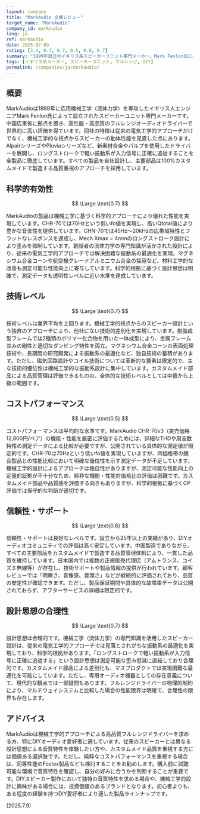```yaml
---
layout: company
title: "MarkAudio 企業レビュー"
target_name: "MarkAudio"
company_id: markaudio
lang: ja
ref: markaudio
date: 2025-07-09
rating: [3.4, 0.7, 0.7, 0.5, 0.8, 0.7]
summary: "1999年設立のイギリス系スピーカーユニット専門メーカー。Mark Fenlon氏による機械工学的アプローチで高品質フルレンジドライバーを開発。中国製造だが高い品質管理。"
tags: [イギリス系メーカー, スピーカーユニット, フルレンジ, DIY]
permalink: /companies/ja/markaudio/
---
```


## 概要

MarkAudioは1999年に応用機械工学（流体力学）を専攻したイギリス人エンジニアMark Fenlon氏によって設立されたスピーカーユニット専門メーカーです。中国広東省に拠点を置き、高性能・高品質のフルレンジオーディオドライバーで世界的に高い評価を得ています。同社の特徴は従来の電気工学的アプローチだけでなく、機械工学的な視点からスピーカーの動体性能を見直した点にあります。AlpairシリーズやPluviaシリーズなど、新素材合金やパルプを使用したドライバーを展開し、ロングストロークで軽い振動系が入力信号に正確に追従することを全製品に徹底しています。すべての製品を自社設計し、主要部品は100%カスタムメイドで製造する品質重視のアプローチを採用しています。

## 科学的有効性

$$ \Large \text{0.7} $$

MarkAudioの製品は機械工学に基づく科学的アプローチにより優れた性能を実現しています。CHR-70では70Hzという低いfo値を実現し、高いQtotal値により豊かな音楽性を提供しています。CHN-70では45Hz～20kHzの広帯域特性とフラットなレスポンスを達成し、Mech Xmax = 4mmのロングストローク設計により歪みを抑制しています。創設者の流体力学の専門知識が活かされた設計により、従来の電気工学的アプローチでは解決困難な振動系の最適化を実現。マグネシウム合金コーンや航空機グレードアルミニウム合金の採用など、材料工学的な改善も測定可能な性能向上に寄与しています。科学的根拠に基づく設計思想は明確で、測定データも透明性レベルに近い水準を達成しています。

## 技術レベル

$$ \Large \text{0.7} $$

技術レベルは業界平均を上回ります。機械工学的視点からのスピーカー設計という独自のアプローチにより、他社にない技術的差別化を実現しています。樹脂成型フレームでは2種類のポリマー化合物を用いた一体成型により、金属フレーム並みの剛性と適切なダンピング特性を両立。マグネシウム合金コーンの表面処理技術や、長期間の研究開発による振動系の最適化など、独自技術の蓄積があります。ただし、磁気回路設計やコイル技術については革新的な要素は限定的で、主な技術的優位性は機械工学的な振動系設計に集中しています。カスタムメイド部品による品質管理は評価できるものの、全体的な技術レベルとしては中級から上級の範囲です。

## コストパフォーマンス

$$ \Large \text{0.5} $$

コストパフォーマンスは平均的な水準です。MarkAudio CHR-70v3（実売価格12,800円/ペア）の機能・性能を厳密に評価するためには、詳細なTHDや周波数特性の測定データによる比較が必要ですが、公開されている具体的な測定値が限定的です。CHR-70は70Hzという低いfo値を実現していますが、同価格帯の競合製品との性能比較において明確な優位性を示す測定データが不足しています。機械工学的設計によるアプローチは独自性がありますが、測定可能な性能向上の定量的証拠が不十分なため、純粋な機能・性能対価格比の評価は困難です。カスタムメイド部品や品質感を評価する向きもありますが、科学的根拠に基づくCP評価では保守的な判断が適切です。

## 信頼性・サポート

$$ \Large \text{0.8} $$

信頼性・サポートは良好なレベルです。設立から25年以上の実績があり、DIYオーディオコミュニティでの評価は高く安定しています。中国製造でありながら、すべての主要部品をカスタムメイドで製造する品質管理体制により、一貫した品質を維持しています。日本国内では複数の正規販売代理店（アムトランス、コイズミ無線等）が存在し、技術サポートや製品情報の提供が行われています。顧客レビューでは「明瞭さ、音像感、豊潤さ」などが継続的に評価されており、品質の安定性が確認できます。ただし、製品保証期間や具体的な故障率データは公開されておらず、アフターサービスの詳細は限定的です。

## 設計思想の合理性

$$ \Large \text{0.7} $$

設計思想は合理的です。機械工学（流体力学）の専門知識を活用したスピーカー設計は、従来の電気工学的アプローチでは見落とされがちな振動系の最適化を実現しており、科学的根拠があります。「ロングストロークで軽い振動系が入力信号に正確に追従する」という設計思想は測定可能な歪み低減に直結しており合理的です。カスタムメイド部品による差別化も、マスプロダクトでは実現困難な最適化を可能にしています。ただし、専用オーディオ機器としての存在意義について、現代的な観点では一部疑問もあります。フルレンジドライバーの物理的制約により、マルチウェイシステムと比較した場合の性能限界は明確で、合理性の限界も存在します。

## アドバイス

MarkAudioは機械工学的アプローチによる高品質フルレンジドライバーを求める方、特にDIYオーディオ愛好者に適しています。従来のスピーカーとは異なる設計思想による音質特性を体験したい方や、カスタムメイド品質を重視する方には価値ある選択肢です。ただし、純粋なコストパフォーマンスを重視する場合は、同等性能のFostex製品なども検討することをお勧めします。購入前に試聴可能な環境で音質特性を確認し、自分の好みに合うかを判断することが重要です。DIYスピーカー製作において独特の音質特性を求める場合や、機械工学的設計に興味がある場合には、投資価値のあるブランドとなります。初心者よりも、ある程度の経験を持つDIY愛好者により適した製品ラインナップです。

(2025.7.9)